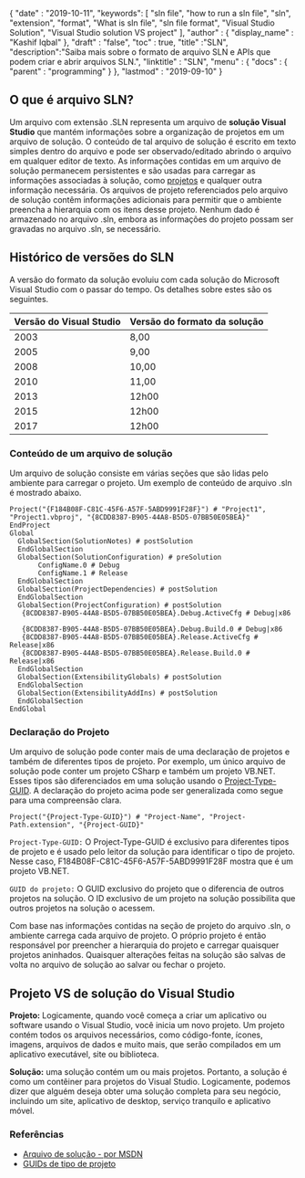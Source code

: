 {
  "date" : "2019-10-11",
   "keywords": [ "sln file", "how to run a sln file", "sln", "extension", "format", "What is sln file", "sln file format", "Visual Studio Solution", "Visual Studio solution VS project" ],
  "author" : {
    "display_name" : "Kashif Iqbal"
},
  "draft" : "false",
  "toc" : true,
  "title" :"SLN",
  "description":"Saiba mais sobre o formato de arquivo SLN e APIs que podem criar e abrir arquivos SLN.",
  "linktitle" : "SLN",
  "menu" : {
    "docs" : {
      "parent" : "programming"
}
},
  "lastmod" : "2019-09-10"
}

## O que é arquivo SLN?
Um arquivo com extensão .SLN representa um arquivo de **solução Visual Studio** que mantém informações sobre a organização de projetos em um arquivo de solução. O conteúdo de tal arquivo de solução é escrito em texto simples dentro do arquivo e pode ser observado/editado abrindo o arquivo em qualquer editor de texto. As informações contidas em um arquivo de solução permanecem persistentes e são usadas para carregar as informações associadas à solução, como [projetos](/pt/programming/csproj/) e qualquer outra informação necessária. Os arquivos de projeto referenciados pelo arquivo de solução contêm informações adicionais para permitir que o ambiente preencha a hierarquia com os itens desse projeto. Nenhum dado é armazenado no arquivo .sln, embora as informações do projeto possam ser gravadas no arquivo .sln, se necessário.

## **Histórico de versões do SLN** ##

A versão do formato da solução evoluiu com cada solução do Microsoft Visual Studio com o passar do tempo. Os detalhes sobre estes são os seguintes.


|Versão do Visual Studio|Versão do formato da solução
---|---|
|2003|8,00
|2005|9,00
|2008|10,00
|2010|11,00
|2013|12h00
|2015|12h00
|2017|12h00

### **Conteúdo de um arquivo de solução** ###

Um arquivo de solução consiste em várias seções que são lidas pelo ambiente para carregar o projeto. Um exemplo de conteúdo de arquivo .sln é mostrado abaixo.

```
Project("{F184B08F-C81C-45F6-A57F-5ABD9991F28F}") # "Project1", "Project1.vbproj", "{8CDD8387-B905-44A8-B5D5-07BB50E05BEA}"  
EndProject  
Global  
  GlobalSection(SolutionNotes) # postSolution  
  EndGlobalSection  
  GlobalSection(SolutionConfiguration) # preSolution  
       ConfigName.0 # Debug  
       ConfigName.1 # Release  
  EndGlobalSection  
  GlobalSection(ProjectDependencies) # postSolution  
  EndGlobalSection  
  GlobalSection(ProjectConfiguration) # postSolution  
   {8CDD8387-B905-44A8-B5D5-07BB50E05BEA}.Debug.ActiveCfg # Debug|x86  
   {8CDD8387-B905-44A8-B5D5-07BB50E05BEA}.Debug.Build.0 # Debug|x86  
   {8CDD8387-B905-44A8-B5D5-07BB50E05BEA}.Release.ActiveCfg # Release|x86  
   {8CDD8387-B905-44A8-B5D5-07BB50E05BEA}.Release.Build.0 # Release|x86  
  EndGlobalSection  
  GlobalSection(ExtensibilityGlobals) # postSolution  
  EndGlobalSection  
  GlobalSection(ExtensibilityAddIns) # postSolution  
  EndGlobalSection  
EndGlobal
```

### **Declaração do Projeto** ###

Um arquivo de solução pode conter mais de uma declaração de projetos e também de diferentes tipos de projeto. Por exemplo, um único arquivo de solução pode conter um projeto CSharp e também um projeto VB.NET. Esses tipos são diferenciados em uma solução usando o [Project-Type-GUID](https://www.codeproject.com/Reference/720512/List-of-Visual-Studio-Project-Type-GUIDs). A declaração do projeto acima pode ser generalizada como segue para uma compreensão clara.

```
Project("{Project-Type-GUID}") # "Project-Name", "Project-Path.extension", "{Project-GUID}"
```

`Project-Type-GUID:` O Project-Type-GUID é exclusivo para diferentes tipos de projeto e é usado pelo leitor da solução para identificar o tipo de projeto. Nesse caso, F184B08F-C81C-45F6-A57F-5ABD9991F28F mostra que é um projeto VB.NET.

`GUID do projeto:` O GUID exclusivo do projeto que o diferencia de outros projetos na solução. O ID exclusivo de um projeto na solução possibilita que outros projetos na solução o acessem.

Com base nas informações contidas na seção de projeto do arquivo .sln, o ambiente carrega cada arquivo de projeto. O próprio projeto é então responsável por preencher a hierarquia do projeto e carregar quaisquer projetos aninhados. Quaisquer alterações feitas na solução são salvas de volta no arquivo de solução ao salvar ou fechar o projeto.

## Projeto VS de solução do Visual Studio

**Projeto:** Logicamente, quando você começa a criar um aplicativo ou software usando o Visual Studio, você inicia um novo projeto. Um projeto contém todos os arquivos necessários, como código-fonte, ícones, imagens, arquivos de dados e muito mais, que serão compilados em um aplicativo executável, site ou biblioteca.

**Solução:** uma solução contém um ou mais projetos. Portanto, a solução é como um contêiner para projetos do Visual Studio. Logicamente, podemos dizer que alguém deseja obter uma solução completa para seu negócio, incluindo um site, aplicativo de desktop, serviço tranquilo e aplicativo móvel.

### **Referências** ###

* [Arquivo de solução - por MSDN](https://learn.microsoft.com/en-us/visualstudio/extensibility/internals/solution-dot-sln-file?view#vs-2017)
* [GUIDs de tipo de projeto](https://www.codeproject.com/Reference/720512/List-of-Visual-Studio-Project-Type-GUIDs)

